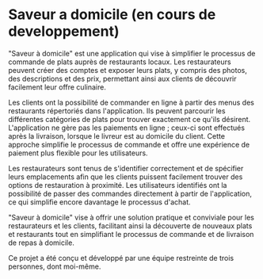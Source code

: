 # Saveur a domicile (en cours de developpement)

"Saveur à domicile" est une application qui vise à simplifier le processus de commande de plats auprès de restaurants locaux. Les restaurateurs peuvent créer des comptes et exposer leurs plats, y compris des photos, des descriptions et des prix, permettant ainsi aux clients de découvrir facilement leur offre culinaire.

Les clients ont la possibilité de commander en ligne à partir des menus des restaurants répertoriés dans l'application. Ils peuvent parcourir les différentes catégories de plats pour trouver exactement ce qu'ils désirent. L'application ne gère pas les paiements en ligne ; ceux-ci sont effectués après la livraison, lorsque le livreur est au domicile du client. Cette approche simplifie le processus de commande et offre une expérience de paiement plus flexible pour les utilisateurs.

Les restaurateurs sont tenus de s'identifier correctement et de spécifier leurs emplacements afin que les clients puissent facilement trouver des options de restauration à proximité. Les utilisateurs identifiés ont la possibilité de passer des commandes directement à partir de l'application, ce qui simplifie encore davantage le processus d'achat.

"Saveur à domicile" vise à offrir une solution pratique et conviviale pour les restaurateurs et les clients, facilitant ainsi la découverte de nouveaux plats et restaurants tout en simplifiant le processus de commande et de livraison de repas à domicile.


Ce projet a été conçu et développé par une équipe restreinte de trois personnes, dont moi-même.




